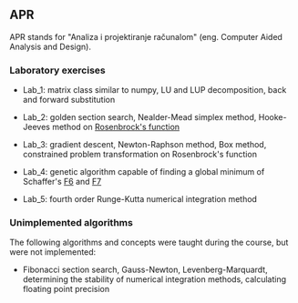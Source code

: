 ﻿## APR

APR stands for "Analiza i projektiranje računalom" (eng. Computer Aided Analysis and Design).

### Laboratory exercises

* Lab_1: matrix class similar to numpy, LU and LUP decomposition, back and forward substitution

* Lab_2: golden section search, Nealder-Mead simplex method, Hooke-Jeeves method on [Rosenbrock's function](https://en.wikipedia.org/wiki/Rosenbrock_function)

* Lab_3: gradient descent, Newton-Raphson method, Box method, constrained problem transformation on Rosenbrock's function

* Lab_4: genetic algorithm capable of finding a global minimum of Schaffer's [F6](https://www.cs.unm.edu/~neal.holts/dga/benchmarkFunction/schafferf6.html) and [F7](https://www.cs.unm.edu/~neal.holts/dga/benchmarkFunction/schafferf7.html)

* Lab_5: fourth order Runge-Kutta numerical integration method

### Unimplemented algorithms

The following algorithms and concepts were taught during the course, but were not implemented:
* Fibonacci section search, Gauss-Newton, Levenberg-Marquardt, determining the stability of numerical integration methods, calculating floating point precision
